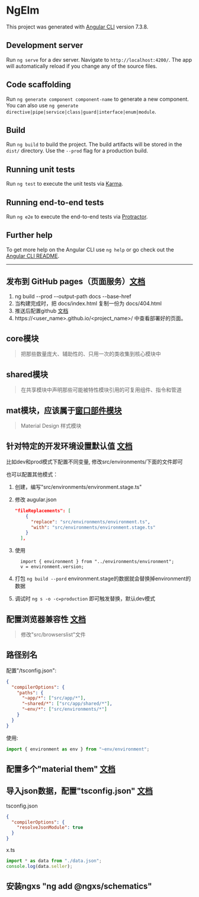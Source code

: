 # NgElm

This project was generated with [Angular CLI](https://github.com/angular/angular-cli) version 7.3.8.

## Development server

Run `ng serve` for a dev server. Navigate to `http://localhost:4200/`. The app will automatically reload if you change any of the source files.

## Code scaffolding

Run `ng generate component component-name` to generate a new component. You can also use `ng generate directive|pipe|service|class|guard|interface|enum|module`.

## Build

Run `ng build` to build the project. The build artifacts will be stored in the `dist/` directory. Use the `--prod` flag for a production build.

## Running unit tests

Run `ng test` to execute the unit tests via [Karma](https://karma-runner.github.io).

## Running end-to-end tests

Run `ng e2e` to execute the end-to-end tests via [Protractor](http://www.protractortest.org/).

## Further help

To get more help on the Angular CLI use `ng help` or go check out the [Angular CLI README](https://github.com/angular/angular-cli/blob/master/README.md).

---

## 发布到 GitHub pages（页面服务）[文档](https://angular.cn/guide/deployment#deploy-to-github-pages)
1. ng build --prod --output-path docs --base-href
2. 当构建完成时，把 docs/index.html 复制一份为 docs/404.html
3. 推送后配置github [文档](https://help.github.com/articles/configuring-a-publishing-source-for-github-pages/#publishing-your-github-pages-site-from-a-docs-folder-on-your-master-branch)
4.  https://<user_name>.github.io/<project_name>/ 中查看部署好的页面。

## core模块
> 把那些数量庞大、辅助性的、只用一次的类收集到核心模块中

## shared模块
> 在共享模块中声明那些可能被特性模块引用的可复用组件、指令和管道

## mat模块，应该属于[窗口部件模块](https://angular.cn/guide/module-types)
> Material Design 样式模块

## 针对特定的开发环境设置默认值 [文档](https://angular.cn/guide/build#configuring-application-environments)
比如dev和prod模式下配置不同变量, 修改src/environments/下面的文件即可

也可以配置其他模式：
1. 创建，编写"src/environments/environment.stage.ts"
2. 修改 augular.json
    ```json
    "fileReplacements": [
        {
          "replace": "src/environments/environment.ts",
          "with": "src/environments/environment.stage.ts"
        }
      ],
    ```
3. 使用
    ```
      import { environment } from "../environments/environment";
      v = environment.version;
    ```
  
4. 打包 `ng build --pord` environment.stage的数据就会替换掉environment的数据

5. 调试时 `ng s -o -c=production` 即可触发替换，默认dev模式


## 配置浏览器兼容性 [文档](https://angular.cn/guide/build#configuring-browser-compatibility)
> 修改"src/browserslist"文件

## 路径别名
配置"/tsconfig.json":
```json
{
  "compilerOptions": {
    "paths": {
      "~app/*": ["src/app/*"],
      "~shared/*": ["src/app/shared/*"],
      "~env/*": ["src/environments/*"]
    }
  }
}
```
使用:
```ts
import { environment as env } from "~env/environment";
```


## 配置多个"material them" [文档](https://material.angular.io/guide/theming)


## 导入json数据，配置"tsconfig.json" [文档](https://www.typescriptlang.org/docs/handbook/release-notes/typescript-2-9.html)

tsconfig.json
```json
{
  "compilerOptions": {
    "resolveJsonModule": true
  }
}
```

x.ts
```ts
import * as data from "./data.json";
console.log(data.seller);
```

## 安装ngxs "ng add @ngxs/schematics"